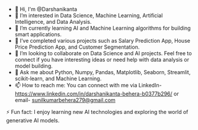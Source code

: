 - 👋 Hi, I'm @Darshanikanta
- 🔭 I’m interested in Data Science, Machine Learning, Artificial Intelligence, and Data Analysis.
- 🌱 I’m currently learning AI and Machine Learning algorithms for building smart applications.
- 💼 I’ve completed various projects such as Salary Prediction App, House Price Prediction App, and Customer Segmentation.
- 🤝 I’m looking to collaborate on Data Science and AI projects. Feel free to connect if you have interesting ideas or need help with data analysis or model building.
- 💬 Ask me about Python, Numpy, Pandas, Matplotlib, Seaborn, Streamlit, scikit-learn, and Machine Learning.
- 📫 How to reach me: You can connect with me via LinkedIn-https://www.linkedin.com/in/darshanikanta-behera-b0377b296/ or email- sunilkumarbehera279@gmail.com

⚡ Fun fact: I enjoy learning new AI technologies and exploring the world of generative AI models.

<!---
Darshanikant/Darshanikant is a ✨ special ✨ repository because its `README.md` (this file) appears on your GitHub profile.
You can click the Preview link to take a look at your changes.
--->
